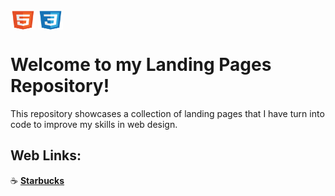 <div style="display: inline_block"><br>
    <img align="center" alt="HTML" height="30" width="40" src="https://raw.githubusercontent.com/devicons/devicon/master/icons/html5/html5-original.svg">
    <img align="center" alt="CSS" height="30" width="40" src="https://raw.githubusercontent.com/devicons/devicon/master/icons/css3/css3-original.svg">
</div>

# Welcome to my **Landing Pages** Repository! 

This repository showcases a collection of landing pages that I have turn into code to improve my skills in web design.

## Web Links:
☕ **[Starbucks](https://landing-page-starbucks-pied.vercel.app/#)**
